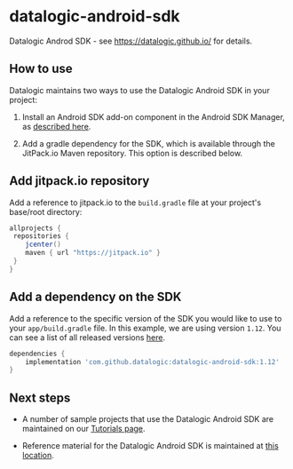 # datalogic-android-sdk

Datalogic Androd SDK - see https://datalogic.github.io/ for details.  

## How to use

Datalogic maintains two ways to use the Datalogic Android SDK in your project:

1. Install an Android SDK add-on component in the Android SDK Manager, as [described here](http://datalogic.github.io/quick-start/android-studio.html).

2. Add a gradle dependency for the SDK, which is available through the JitPack.io Maven repository.  This option is described below.

## Add jitpack.io repository

Add a reference to jitpack.io to the `build.gradle` file at your project's base/root directory:

```gradle
allprojects {
 repositories {
    jcenter()
    maven { url "https://jitpack.io" }
 }
}
```

## Add a dependency on the SDK

Add a reference to the specific version of the SDK you would like to use to your `app/build.gradle` file. In this example, we are using version `1.12`. You can see a list of all released versions [here](https://github.com/datalogic/datalogic-android-sdk/releases).

```gradle
dependencies {
    implementation 'com.github.datalogic:datalogic-android-sdk:1.12'
}
```

## Next steps
- A number of sample projects that use the Datalogic Android SDK are maintained on our [Tutorials page](http://datalogic.github.io/tutorials/).

- Reference material for the Datalogic Android SDK is maintained at [this location](https://datalogic.github.io/android-sdk-docs/reference/packages.html).

